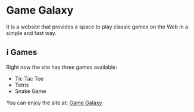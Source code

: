 # Game Galaxy

It is a website that provides a space to play classic games on the Web in a simple and fast way.

## ℹ️ Games
Right now the site has three games available:
<ul>
  <li>
    Tic Tac Toe
  </li>
  <li>
    Tetris
  </li>
  <li>
    Snake Game
  </li>
</ul>

You can enjoy the site at: [Game Galaxy](https://game-galaxy.netlify.app/games)
